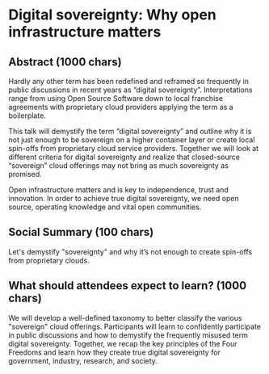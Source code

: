 # Digital sovereignty: Why open infrastructure matters

## Abstract (1000 chars)

Hardly any other term has been redefined and reframed so frequently in public discussions
in recent years as “digital sovereignty”. Interpretations range from using Open Source Software
down to local franchise agreements with proprietary cloud providers applying the term
as a boilerplate.

This talk will demystify the term “digital sovereignty” and outline why it is
not just enough to be sovereign on a higher container layer or create local spin-offs 
from proprietary cloud service providers. Together we will look at different criteria
for digital sovereignty and realize that closed-source “sovereign” cloud
offerings may not bring as much sovereignty as promised.

Open infrastructure matters and is key to independence, trust and innovation.
In order to achieve true digital sovereignty, we need open source, operating knowledge
and vital open communities.

## Social Summary (100 chars)

Let's demystify "sovereignty" and why it’s not enough to create 
spin-offs from proprietary clouds.

## What should attendees expect to learn? (1000 chars)

We will develop a well-defined taxonomy to better classify the various "sovereign"
cloud offerings. Participants will learn to confidently participate in public
discussions and how to demystify the frequently misused term digital sovereignty.
Together, we recap the key principles of the Four Freedoms and learn how they
create true digital sovereignty for government, industry, research, and society.
